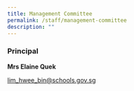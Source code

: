 ```yaml
---
title: Management Committee
permalink: /staff/management-committee
description: ""
---
```

### Principal

**Mrs Elaine Quek**

<a href="lim_hwee_bin@schools.gov.sg">lim_hwee_bin@schools.gov.sg</a>